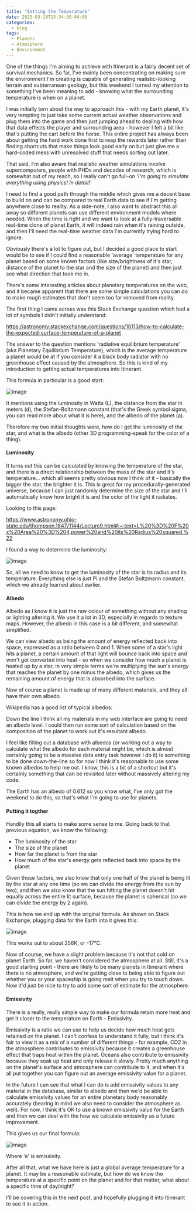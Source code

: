 ```yaml
---
title: "Setting the Temperature"
date: 2025-03-16T15:34:30-04:00
categories:
  - blog
tags:
  - Planets
  - Atmosphere
  - Environment
---
```


One of the things I'm aiming to achieve with Itinerant is a fairly decent set of survival mechanics. So far, I've mainly been concentrating on making sure the environment I'm creating is capable of generating realistic-looking terrain and subterranean geology, but this weekend I turned my attention to something I've been meaning to add - knowing what the surrounding temperature is when on a planet.

I was initially torn about the way to approach this - with my Earth planet, it's very tempting to just take some current actual weather observations and plug them into the game and then just jumping ahead to dealing with how that data effects the player and surrounding area - however I felt a bit like that's putting the cart before the horse. This entire project has always been about getting the hard work done first to reap the rewards later rather than finding shortcuts that make things look good early on but just give me a hard-coded mess with unresolved stuff that needs sorting out later.

That said, I'm also aware that realistic weather simulations involve supercomputers, people with PHDs and decades of research, which is somewhat out of my reach, so I really can't go full-on *'I'm going to simulate everything using physics! In detail!'*

I need to find a good path through the middle which gives me a decent base to build on and can be compared to real Earth data to see if I'm getting anywhere close to reality. As a side-note, I also want to abstract this all away so different planets can use different environment models where needed. When the time is right and we want to look at a fully-traversable real-time clone of planet Earth, it will indeed rain when it's raining outside, and then I'll need the real-time weather data I'm currently trying hard to ignore.

Obviously there's a lot to figure out, but I decided a good place to start would be to see if I could find a reasonable 'average' temperature for any planet based on some known factors (like size/brightness of it's star, distance of the planet to the star and the size of the planet) and then just see what direction that took me in.

There's some interesting articles about planetary temperatures on the web, and it became apparent that there are some simple calculations you can do to make rough estimates that don't seem too far removed from reality.

The first thing I came across was this Stack Exchange question which had a lot of symbols I didn't initially understand:

https://astronomy.stackexchange.com/questions/10113/how-to-calculate-the-expected-surface-temperature-of-a-planet

The answer to the question mentions 'radiative equilibrium temperature' (aka Planetary Equilibrium Temperature), which is the average temperature a planet would be at if you consider it a black body radiator with no greenhouse effect caused by the atmosphere. So this is kind of my introduction to getting actual temperatures into Itinerant.

This formula in particular is a good start:

![image](https://github.com/user-attachments/assets/aff2c930-e189-4387-ba5f-bff79ddf8499)

It mentions using the luminosity in Watts (L), the distance from the star in meters (d), the Stefan-Boltzmann constant (that's the Greek symbol sigma, you can read more about what it is here), and the albedo of the planet (a).

Therefore my two initial thoughts were, how do I get the luminosity of the star, and what is the albedo (other 3D programming-speak for the color of a thing).

#### Luminosity 

It turns out this can be calculated by knowing the temperature of the star, and there is a direct relationship between the mass of the star and it's temperature... which all seems pretty obvious now I think of it - basically the bigger the star, the brighter it is. This is great for my procedurally-generated universe, because I can just randomly determine the size of the star and I'll automatically know how bright it is and the color of the light it radiates.

Looking to this page:

https://www.astronomy.ohio-state.edu/thompson.1847/1144/Lecture9.html#:~:text=L%20%3D%20F%20x%20Area%20%3D%204,power%20and%20its%20Radius%20squared.%22

I found a way to determine the luminosity:

![image](https://github.com/user-attachments/assets/d27a6b38-c2f4-4155-b8cc-8209453f9773)

So, all we need to know to get the luminosity of the star is its radius and its temperature. Everything else is just Pi and the Stefan Boltzmann constant, which we already learned about earlier.

#### Albedo

Albedo as I know it is just the raw colour of something without any shading or lighting altering it. We use it a lot in 3D, especially in regards to texture maps. However, the albedo in this case is a bit different, and somewhat simplified.

We can view albedo as being the amount of energy reflected back into space, expressed as a ratio between 0 and 1. When some of a star's light hits a planet, a certain amount of that light will bounce back into space and won't get converted into heat - so when we consider how much a planet is heated up by a star, in very simple terms we're multiplying the sun's energy that reaches the planet by one minus the albedo, which gives us the remaining amount of energy that is absorbed into the surface.

Now of course a planet is made up of many different materials, and they all have their own albedo.

Wikipedia has a good list of typical albedos:

Down the line I think all my materials in my web interface are going to need an albedo level. I could then run some sort of calculation based on the composition of the planet to work out it's resultant albedo.

I feel like filling out a database with albedos (or working out a way to calculate what the albedo for each material might be, which is almost certainly going to be a massive data entry task however I do it) is something to be done down-the-line so for now I think it's reasonable to use some known albedos to help me out. I know, this is a bit of a shortcut but it's certainly something that can be revisited later without massively altering my code.

The Earth has an albedo of 0.612 so you know what, I've only got the weekend to do this, so that's what I'm going to use for planets.

#### Putting it togther

Handily this all starts to make some sense to me. Going back to that previous equation, we know the following:

- The luminosity of the star
- The size of the planet
- How far the planet is from the star
- How much of the star's energy gets reflected back into space by the planet

Given those factors, we also know that only one half of the planet is being lit by the star at any one time (so we can divide the energy from the sun by two), and then we also know that the sun hitting the planet doesn't hit equally across the entire lit surface, because the planet is spherical (so we can divide the energy by 2 again).

This is how we end up with the original formula. As shown on Stack Exchange, plugging data for the Earth into it gives this:

![image](https://github.com/user-attachments/assets/a04672a2-dfea-41f6-8a0d-892cf169af33)

This works out to about 256K, or -17°C.

Now of course, we have a slight problem because it's not that cold on planet Earth. So far, we haven't considered the atmosphere at all. Still, it's a good starting point - there are likely to be many planets in Itinerant where there is no atmosphere, and we're getting close to being able to figure out whether you or your spaceship is going melt when you try to touch down. Now it'd just be nice to try to add some sort of estimate for the atmosphere.

#### Emissivity

There is a really, really simple way to make our formula retain more heat and get it closer to the temperature on Earth - Emissivity.

Emissivity is a ratio we can use to help us decide how much heat gets retained on the planet. I can't confess to understand it fully, but I think it's fair to view it as a mix of a number of different things - for example, CO2 in the atmosphere contributes to emissivity because it creates a greenhouse effect that traps heat within the planet. Oceans also contribute to emissivity because they soak up heat and only release it slowly. Pretty much anything on the planet's surface and atmosphere can contribute to it, and when it's all put together you can figure out an average emissivity value for a planet.

In the future I can see that what I can do is add emissivity values to any material in the database, similar to albedo and then we'd be able to calculate emissivity values for an entire planetary body reasonably accurately (bearing in mind we also need to consider the atmosphere as well). For now, I think it's OK to use a known emissivity value for the Earth and then we can deal with the how we calculate emissivity as a future improvement.

This gives us our final formula:

![image](https://github.com/user-attachments/assets/a985b017-6e64-42d3-b37b-148086086199)

Where 'e' is emissivity.

After all that, what we have here is just a global average temperature for a planet. It may be a reasonable estimate, but how do we know the temperature at a specific point on the planet and for that matter, what about a specific time of day/night?

I'll be covering this in the next post, and hopefully plugging it into Itinerant to see it in action.
